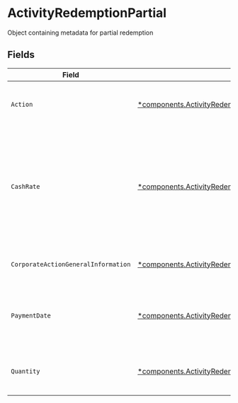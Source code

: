 # ActivityRedemptionPartial

Object containing metadata for partial redemption


## Fields

| Field                                                                                                                                                           | Type                                                                                                                                                            | Required                                                                                                                                                        | Description                                                                                                                                                     | Example                                                                                                                                                         |
| --------------------------------------------------------------------------------------------------------------------------------------------------------------- | --------------------------------------------------------------------------------------------------------------------------------------------------------------- | --------------------------------------------------------------------------------------------------------------------------------------------------------------- | --------------------------------------------------------------------------------------------------------------------------------------------------------------- | --------------------------------------------------------------------------------------------------------------------------------------------------------------- |
| `Action`                                                                                                                                                        | [*components.ActivityRedemptionPartialAction](../../models/components/activityredemptionpartialaction.md)                                                       | :heavy_minus_sign:                                                                                                                                              | Corresponds to whether the entry is incoming or outgoing                                                                                                        | INCOMING                                                                                                                                                        |
| `CashRate`                                                                                                                                                      | [*components.ActivityRedemptionPartialCashRate](../../models/components/activityredemptionpartialcashrate.md)                                                   | :heavy_minus_sign:                                                                                                                                              | The rate (raw value, not a percentage, example: 50% will be .5 in this field) at which cash will be disbursed to the shareholder                                | {<br/>"value": "0.25"<br/>}                                                                                                                                     |
| `CorporateActionGeneralInformation`                                                                                                                             | [*components.ActivityRedemptionPartialCorporateActionGeneralInformation](../../models/components/activityredemptionpartialcorporateactiongeneralinformation.md) | :heavy_minus_sign:                                                                                                                                              | Common fields for corporate actions                                                                                                                             |                                                                                                                                                                 |
| `PaymentDate`                                                                                                                                                   | [*components.ActivityRedemptionPartialPaymentDate](../../models/components/activityredemptionpartialpaymentdate.md)                                             | :heavy_minus_sign:                                                                                                                                              | The anticipated payment date at the depository                                                                                                                  | {<br/>"day": 14,<br/>"month": 5,<br/>"year": 2024<br/>}                                                                                                         |
| `Quantity`                                                                                                                                                      | [*components.ActivityRedemptionPartialQuantity](../../models/components/activityredemptionpartialquantity.md)                                                   | :heavy_minus_sign:                                                                                                                                              | Corresponds to the position's trade quantity                                                                                                                    | {<br/>"value": "100.00"<br/>}                                                                                                                                   |